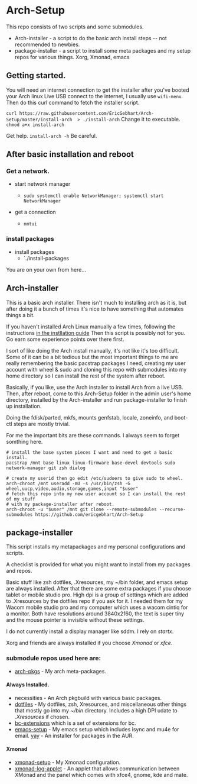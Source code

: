 # Arch-Setup 

This repo consists of two scripts and some submodules.

 * Arch-installer  - a script to do the basic arch install steps -- not recommended to newbies.
 * package-installer - a script to install some meta packages and my setup repos
 for various things.  Xorg, Xmonad, emacs

## Getting started.

 You will need an internet connection to get the installer after you've booted your 
 Arch linux Live USB connect to the internet, 
 I usually use `wifi-menu`.  Then do this curl command to fetch the installer script.
 
 `curl https://raw.githubusercontent.com/EricGebhart/Arch-Setup/master/install-arch  > ./install-arch`
 Change it to executable. `chmod a+x install-arch` 
 
 Get help.  `install-arch -h`  Be careful.
 
## After basic installation and reboot
 
### Get a network. 
 
 * start network manager 
   * `sudo systemctl enable NetworkManager; systemctl start NetworkManager`
 
 * get a connection
   * `nmtui`
   
### install packages

 * install packages
   * `./install-packages
 
You are on your own from here... 
 

 
## Arch-installer

 This is a basic arch installer. There isn't much to installing arch as it is,
 but after doing it a bunch of times it's nice to have something that automates things a bit.
 
 If you haven't installed Arch Linux manually a few times, following the instructions 
 [in the instllation guide](https://wiki.archlinux.org/index.php/Installation_guide#Localization)
 Then this script is possibly not for you.  Go earn some experience points over there first.
 
 I sort of like doing the Arch install manually, it's not like it's too difficult. 
 Some of it can be a bit tedious but the most
 important things to me are really remembering the basic pacstrap packages I need, 
 creating my user account with wheel & sudo and cloning this repo with submodules 
 into my home directory so I can install the rest of the system after reboot.
 
 Basically, if you like, use the Arch installer to install Arch from a live USB.
 Then, after reboot, come to this Arch-Setup folder in the admin user's home
 directory, installed by the Arch-installer and run package-installer to finish
 up installation.
 
 Doing the fdisk/parted, mkfs, mounts genfstab, locale, zoneinfo, and boot-ctl steps are
 mostly trivial.  
 
 For me the important bits are these commands. I always seem to forget somthing here.

    # install the base system pieces I want and need to get a basic install.
    pacstrap /mnt base linux linux-firmware base-devel devtools sudo network-manager git zsh dialog

    # create my userid then go edit /etc/sudoers to give sudo to wheel.
    arch-chroot /mnt useradd -mU -s /usr/bin/zsh -G wheel,uucp,video,audio,storage,games,input "$user"
    # fetch this repo into my new user account so I can install the rest of my stuff 
    # with my package-installer after reboot.
    arch-chroot -u "$user" /mnt git clone --remote-submodules --recurse-submodules https://github.com/ericgebhart/Arch-Setup
 
 
## package-installer
 
 This script installs my metapackages and my personal configurations and scripts.
 
 A checklist is provided for what you might want to install from my packages and repos.
 
 Basic stuff like zsh dotfiles, .Xresources, my ~/bin folder, and emacs setup are
 always installed. After that there are some extra packages if you choose tablet or
 mobile studio pro.  High dpi is a group of settings which are added to .Xresources
 by the dotfiles repo if you ask for it.  I needed them for my Wacom mobile studio pro
 and my computer which uses a wacom cintiq for a monitor. Both have resolutions around
 3840x2160, the text is super tiny and the mouse pointer is invisible without these settings.
 
 I do not currently install a display manager like sddm.  I rely on *startx*.
 
 Xorg and friends are always installed if you choose _Xmonad_ or _xfce_. 
 
### submodule repos used here are:
 
 * [arch-pkgs](http://github.com/ericgebhart/arch-pkgs) - My arch meta-packages.
 
#### Always Installed.
 
 * necessities  - An Arch pkgbuild with various basic packages.
 * [dotfiles](http://github.com/ericgebhart/dotfiles)  - My dotfiles, zsh, Xresources, and miscellaneous other things that mostly
   go into my _~/bin_ directory.  Includes a high DPI udate to _.Xresources_ if chosen.
 * [bc-extensions](http://github.com/ericgebhart/bc-extensions) which is a set of extensions for bc.
 * [emacs-setup](http://github.com/ericgebhart/emacs-setup) - My emacs setup which includes isync and mu4e for email.
   [yay](http://github.com/jguer/yay) - An installer for packages in the AUR.

#### Xmonad
 * [xmonad-setup](http://github.com/ericgebhart/xmonad-setup) - My Xmonad configuration.
 * [xmonad-log-applet](http://github.com/ericgebhart/xmonad-log-applet) - An applet that allows communication between XMonad and the panel
   which comes with xfce4, gnome, kde and mate.

 
 
